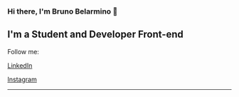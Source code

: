 ### Hi there, I'm Bruno Belarmino 👋

## I'm a Student and Developer Front-end

Follow me: 

[LinkedIn](https://www.linkedin.com/in/bruno-belarmino-nog/)

[Instagram](https://www.instagram.com/dev_in_progress/)

<hr />

<!--
**BrunoBelarminoNog/BrunoBelarminoNog** is a ✨ _special_ ✨ repository because its `README.md` (this file) appears on your GitHub profile.

Here are some ideas to get you started:

- 🔭 I’m currently working on ...
- 🌱 I’m currently learning ...
- 👯 I’m looking to collaborate on ...
- 🤔 I’m looking for help with ...
- 💬 Ask me about ...
- 📫 How to reach me: ...
- 😄 Pronouns: ...
- ⚡ Fun fact: ...
-->
